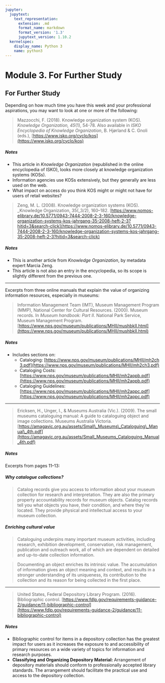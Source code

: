 ```yaml
---
jupyter:
  jupytext:
    text_representation:
      extension: .md
      format_name: markdown
      format_version: '1.3'
      jupytext_version: 1.10.2
  kernelspec:
    display_name: Python 3
    name: python3
---
```


<!-- #region id="FmmtHuzYnYcv" -->
# Module 3. For Further Study

## For Further Study

Depending on how much time you have this week and your professional aspirations, you may want to look at one or more of the following:

> Mazzocchi, F. (2018). Knowledge organization system (KOS). _Knowledge Organization,_ _45_(1), 54-78. Also available in _ISKO Encyclopedia of Knowledge Organization_, B. Hjørland & C. Gnoli (eds.), [https://www.isko.org/cyclo/kos](https://www.isko.org/cyclo/kos)

##### Notes

*   This article in _Knowledge Organization_ (republished in the online encyclopedia of ISKO), looks more closely at knowledge organization systems (KOSs).
*   Information agencies use KOSs extensively, but they generally are less used on the web.
*   What impact on access do you think KOS might or might not have for users of retail websites?

> Zeng, M. L. (2008). Knowledge organization systems (KOS). _Knowledge Organization, 35(_3/2), 160–182. [https://www.nomos-elibrary.de/10.5771/0943-7444-2008-2-3-160/knowledge-organization-systems-kos-jahrgang-35-2008-heft-2-3?hitid=3&search-click](https://www.nomos-elibrary.de/10.5771/0943-7444-2008-2-3-160/knowledge-organization-systems-kos-jahrgang-35-2008-heft-2-3?hitid=3&search-click)

##### Notes

*   This is another article from _Knowledge Organization_, by metadata expert Marcia Zeng.
*   This article is not also an entry in the encyclopedia, so its scope is slightly different from the previous one.

* * *

Excerpts from three online manuals that explain the value of organizing information resources, especially in museums:

> Information Management Team (IMT), Museum Management Program (MMP), National Center for Cultural Resources. (2000). Museum records. In _Museum handbook: Part II_. National Park Service, Museum Management Program. [https://www.nps.gov/museum/publications/MHII/mushbkII.html](https://www.nps.gov/museum/publications/MHII/mushbkII.html)

##### Notes

*   Includes sections on:
    *   Cataloging: [https://www.nps.gov/museum/publications/MHII/mh2ch3.pdf](https://www.nps.gov/museum/publications/MHII/mh2ch3.pdf)
    *   Cataloging Costs: [https://www.nps.gov/museum/publications/MHII/mh2appb.pdf](https://www.nps.gov/museum/publications/MHII/mh2appb.pdf)
    *   Cataloging Guidelines: [https://www.nps.gov/museum/publications/MHII/mh2appc.pdf](https://www.nps.gov/museum/publications/MHII/mh2appc.pdf)

* * *

> Ericksen, H., Unger, I., & Museums Australia (Vic.). (2009). The small museums cataloguing manual: A guide to cataloguing object and image collections. Museums Australia Victoria. [https://amagavic.org.au/assets/Small\_Museums\_Cataloguing\_Manual\_4th.pdf](https://amagavic.org.au/assets/Small_Museums_Cataloguing_Manual_4th.pdf)

##### Notes

Excerpts from pages 11–13:

##### Why catalogue collections?

> Catalog records give you access to information about your museum collection for research and interpretation. They are also the primary property accountability records for museum objects. Catalog records tell you what objects you have, their condition, and where they're located. They provide physical and intellectual access to your museum collection.

##### Enriching cultural value

> Cataloguing underpins many important museum activities, including research, exhibition development, conservation, risk management, publication and outreach work, all of which are dependent on detailed and up-to-date collection information.

> Documenting an object enriches its intrinsic value. The accumulation of information gives an object meaning and context, and results in a stronger understanding of its uniqueness, its contribution to the collection and its reason for being collected in the first place.

* * *

> United States, Federal Depository Library Program. (2016). Bibliographic control. [https://www.fdlp.gov/requirements-guidance-2/guidance/11-bibliographic-control](https://www.fdlp.gov/requirements-guidance-2/guidance/11-bibliographic-control)

##### Notes

*   Bibliographic control for items in a depository collection has the greatest impact for users as it increases the exposure to and accessibility of primary resources on a wide variety of topics for information and research purposes.
*   **Classifying and Organizing Depository Material:** Arrangement of depository materials should conform to professionally accepted library standards. The arrangement should facilitate the practical use and access to the depository collection.
<!-- #endregion -->

